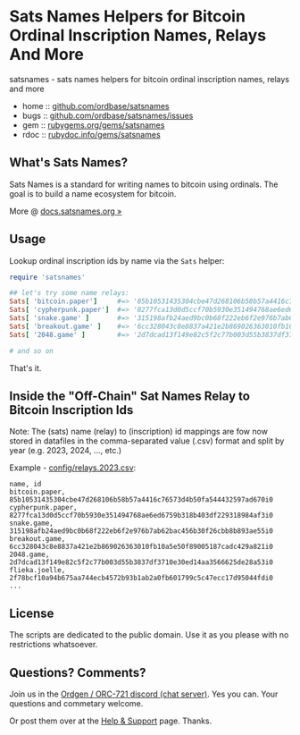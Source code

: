 # Sats Names Helpers for Bitcoin Ordinal Inscription Names, Relays And More

satsnames  - sats names helpers for bitcoin ordinal inscription names, relays and more



* home  :: [github.com/ordbase/satsnames](https://github.com/ordbase/satsnames)
* bugs  :: [github.com/ordbase/satsnames/issues](https://github.com/ordbase/satsnames/issues)
* gem   :: [rubygems.org/gems/satsnames](https://rubygems.org/gems/satsnames)
* rdoc  :: [rubydoc.info/gems/satsnames](http://rubydoc.info/gems/satsnames)


## What's Sats Names?

Sats Names is a standard for writing names to bitcoin using ordinals. The goal is to build a name ecosystem for bitcoin.

More @ [docs.satsnames.org »](https://docs.satsnames.org)



##  Usage

Lookup ordinal inscription ids by name via the `Sats` helper:

``` ruby
require 'satsnames'

## let's try some name relays:
Sats[ 'bitcoin.paper']     #=> '85b10531435304cbe47d268106b58b57a4416c76573d4b50fa544432597ad670i0'
Sats[ 'cypherpunk.paper']  #=> '8277fca13d0d5ccf70b5930e351494768ae6ed6759b318b403df229318984af3i0' 
Sats[ 'snake.game' ]       #=> '315198afb24aed9bc0b68f222eb6f2e976b7ab62bac456b30f26cbb8b893ae55i0'
Sats[ 'breakout.game' ]    #=> '6cc328043c8e8837a421e2b869026363010fb10a5e50f89005187cadc429a821i0' 
Sats[ '2048.game' ]        #=> '2d7dcad13f149e82c5f2c77b003d55b3837df3710e30ed14aa3566625de28a53i0'

# and so on
```

That's it.



## Inside the  "Off-Chain" Sat Names Relay to Bitcoin Inscription Ids

Note: The (sats) name (relay) to (inscription) id mappings
are fow now stored
in datafiles in the comma-separated value (.csv) format
and split by year (e.g. 2023, 2024, ..., etc.)

Example - [config/relays.2023.csv](config/relays.2023.csv):

``` csv
name, id
bitcoin.paper, 85b10531435304cbe47d268106b58b57a4416c76573d4b50fa544432597ad670i0
cypherpunk.paper, 8277fca13d0d5ccf70b5930e351494768ae6ed6759b318b403df229318984af3i0
snake.game, 315198afb24aed9bc0b68f222eb6f2e976b7ab62bac456b30f26cbb8b893ae55i0
breakout.game, 6cc328043c8e8837a421e2b869026363010fb10a5e50f89005187cadc429a821i0
2048.game, 2d7dcad13f149e82c5f2c77b003d55b3837df3710e30ed14aa3566625de28a53i0
flieka.joelle, 2f78bcf10a94b675aa744ecb4572b93b1ab2a0fb601799c5c47ecc17d95044fdi0
...
```






## License

The scripts are dedicated to the public domain.
Use it as you please with no restrictions whatsoever.


## Questions? Comments?

Join us in the [Ordgen / ORC-721 discord (chat server)](https://discord.gg/dDhvHKjm2t). Yes you can.
Your questions and commetary welcome.


Or post them over at the [Help & Support](https://github.com/geraldb/help) page. Thanks.
